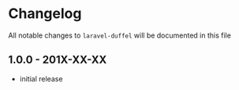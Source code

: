 # Changelog

All notable changes to `laravel-duffel` will be documented in this file

## 1.0.0 - 201X-XX-XX

- initial release
